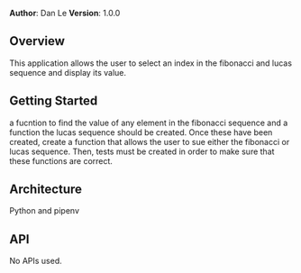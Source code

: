 **Author**: Dan Le
**Version**: 1.0.0 

## Overview
This application allows the user to select an index in the fibonacci and lucas sequence and display its value.

## Getting Started
a fucntion to find the value of any element in the fibonacci sequence and a function the lucas sequence should be created. Once these have been created, create a function that allows the user to sue either the fibonacci or lucas sequence. Then, tests must be created in order to make sure that these functions are correct. 

## Architecture
Python and pipenv

## API
No APIs used.